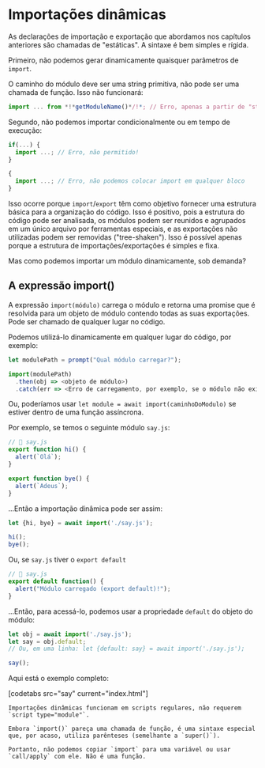 # Importações dinâmicas

As declarações de importação e exportação que abordamos nos capítulos anteriores são chamadas de "estáticas". A sintaxe é bem simples e rígida. 

Primeiro, não podemos gerar dinamicamente quaisquer parâmetros de `import`.

O caminho do módulo deve ser uma string primitiva, não pode ser uma chamada de função. Isso não funcionará:

```js
import ... from *!*getModuleName()*/!*; // Erro, apenas a partir de "string" é permitido
```

Segundo, não podemos importar condicionalmente ou em tempo de execução:

```js
if(...) {
  import ...; // Erro, não permitido!
}

{
  import ...; // Erro, não podemos colocar import em qualquer bloco
}
```

Isso ocorre porque `import`/`export` têm como objetivo fornecer uma estrutura básica para a organização do código. Isso é positivo, pois a estrutura do código pode ser analisada, os módulos podem ser reunidos e agrupados em um único arquivo por ferramentas especiais, e as exportações não utilizadas podem ser removidas ("tree-shaken"). Isso é possível apenas porque a estrutura de importações/exportações é simples e fixa.

Mas como podemos importar um módulo dinamicamente, sob demanda?

## A expressão import()

A expressão `import(módulo)` carrega o módulo e retorna uma promise que é resolvida para um objeto de módulo contendo todas as suas exportações. Pode ser chamado de qualquer lugar no código.

Podemos utilizá-lo dinamicamente em qualquer lugar do código, por exemplo:

```js
let modulePath = prompt("Qual módulo carregar?");

import(modulePath)
  .then(obj => <objeto de módulo>)
  .catch(err => <Erro de carregamento, por exemplo, se o módulo não existir>)
```

Ou, poderíamos usar `let module = await import(caminhoDoModulo)` se estiver dentro de uma função assíncrona.

Por exemplo, se temos o seguinte módulo `say.js`:

```js
// 📁 say.js
export function hi() {
  alert(`Olá`);
}

export function bye() {
  alert(`Adeus`);
}
```

...Então a importação dinâmica pode ser assim:

```js
let {hi, bye} = await import('./say.js');

hi();
bye();
```

Ou, se `say.js` tiver o `export default`

```js
// 📁 say.js
export default function() {
  alert("Módulo carregado (export default)!");
}
```

...Então, para acessá-lo, podemos usar a propriedade `default` do objeto do módulo:

```js
let obj = await import('./say.js');
let say = obj.default;
// Ou, em uma linha: let {default: say} = await import('./say.js');

say();
```

Aqui está o exemplo completo:

[codetabs src="say" current="index.html"]

```smart
Importações dinâmicas funcionam em scripts regulares, não requerem `script type="module"`.
```

```smart
Embora `import()` pareça uma chamada de função, é uma sintaxe especial que, por acaso, utiliza parênteses (semelhante a `super()`).

Portanto, não podemos copiar `import` para uma variável ou usar `call/apply` com ele. Não é uma função.
```
